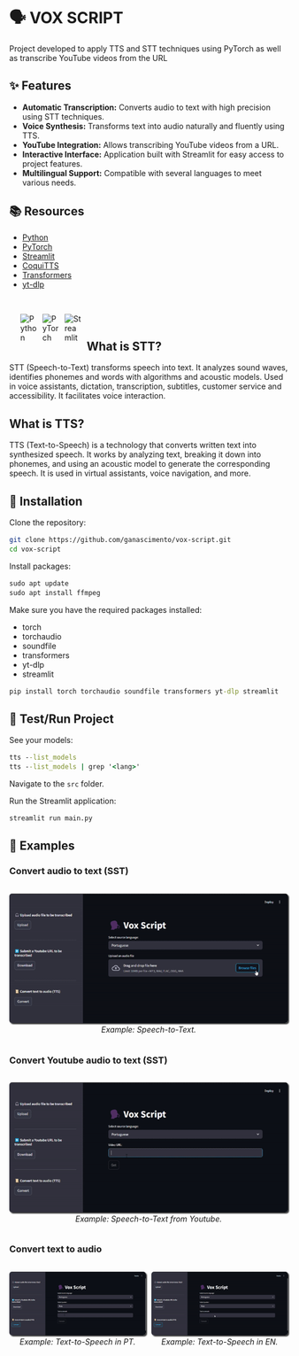 # 🗣️ VOX SCRIPT

Project developed to apply TTS and STT techniques using PyTorch as well as transcribe YouTube videos from the URL

## ✨ Features

- **Automatic Transcription:** Converts audio to text with high precision using STT techniques.
- **Voice Synthesis:** Transforms text into audio naturally and fluently using TTS.
- **YouTube Integration:** Allows transcribing YouTube videos from a URL.
- **Interactive Interface:** Application built with Streamlit for easy access to project features.
- **Multilingual Support:** Compatible with several languages to meet various needs.

## 📚 Resources

- [Python](https://www.python.org/downloads/)
- [PyTorch](https://pytorch.org/)
- [Streamlit](https://streamlit.io/)
- [CoquiTTS](https://pypi.org/project/coqui-tts/)
- [Transformers](https://huggingface.co/docs/transformers/index)
- [yt-dlp](https://pypi.org/project/yt-dlp/2021.3.7/)

<br>

<img 
    align="left" 
    alt="Python" 
    title="Python"
    width="30px" 
    style="padding-right: 10px; padding-left: 20px"
    src="https://cdn.jsdelivr.net/gh/devicons/devicon@latest/icons/python/python-original.svg"
/>
<img 
    align="left" 
    alt="PyTorch" 
    title="PyTorch"
    width="30px" 
    style="padding-right: 10px;" 
    src="https://cdn.jsdelivr.net/gh/devicons/devicon@latest/icons/pytorch/pytorch-original.svg"
/>
<img 
    align="left" 
    alt="Streamlit" 
    title="Streamlit"
    width="30px" 
    style="padding-right: 10px;" 
    src="https://cdn.jsdelivr.net/gh/devicons/devicon@latest/icons/streamlit/streamlit-original.svg"
/>

<br>

## What is STT?

STT (Speech-to-Text) transforms speech into text. It analyzes sound waves, identifies phonemes and words with algorithms and acoustic models. Used in voice assistants, dictation, transcription, subtitles, customer service and accessibility. It facilitates voice interaction.

## What is TTS?

TTS (Text-to-Speech) is a technology that converts written text into synthesized speech. It works by analyzing text, breaking it down into phonemes, and using an acoustic model to generate the corresponding speech. It is used in virtual assistants, voice navigation, and more.

## 🚀 Installation

Clone the repository:

```bash
git clone https://github.com/ganascimento/vox-script.git
cd vox-script
```

Install packages:

```cmd
sudo apt update
sudo apt install ffmpeg
```

Make sure you have the required packages installed:

- torch
- torchaudio
- soundfile
- transformers
- yt-dlp
- streamlit

```cmd
pip install torch torchaudio soundfile transformers yt-dlp streamlit
```

## 🧪 Test/Run Project

See your models:

```cmd
tts --list_models
tts --list_models | grep '<lang>'
```

Navigate to the `src` folder.

Run the Streamlit application:

```cmd
streamlit run main.py
```

## 🌟 Examples

### Convert audio to text (SST)

<div style="display: flex; justify-content: center; gap: 10px">
    <p align="center">
        <img src="./assets/stt.gif" width="600" style="border-radius: 5px; box-shadow: #333 2px 2px 2px" />
        <br>
        <em>Example: Speech-to-Text.</em>
    </p>
</div>

### Convert Youtube audio to text (SST)

<div style="display: flex; justify-content: center; gap: 10px">
    <p align="center">
        <img src="./assets/yt-transcript.gif" width="600" style="border-radius: 5px; box-shadow: #333 2px 2px 2px" />
        <br>
        <em>Example: Speech-to-Text from Youtube.</em>
    </p>
</div>

### Convert text to audio

<div style="display: flex; justify-content: center; gap: 10px">
    <p align="center">
        <img src="./assets/pt-tts.gif" width="600" style="border-radius: 5px; box-shadow: #333 2px 2px 2px" />
        <br>
        <em>Example: Text-to-Speech in PT.</em>
    </p>
    <p align="center">
        <img src="./assets/en-tts.gif" width="600" style="border-radius: 5px; box-shadow: #333 2px 2px 2px" />
        <br>
        <em>Example: Text-to-Speech in EN.</em>
    </p>
</div>
